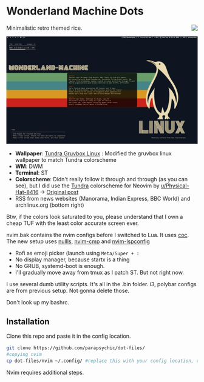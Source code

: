 # Wonderland Machine Dots

<a href="https://www.reddit.com/r/unixporn/comments/xqit1s/dwm_kids_dont_read_news_these_days_they_said/"> 
  <img src="https://logodownload.org/wp-content/uploads/2018/02/reddit-logo-16.png" height=30px align=right>
</a>


Minimalistic retro themed rice. 


<img src="screenshot.png" target="_blank" rel="noopener">


+ **Wallpaper**: [Tundra Gruvbox Linux](https://imgur.com/qTMjZoE) : Modified the gruvbox linux wallpaper to match Tundra colorscheme
+ **WM**: DWM
+ **Terminal**: ST
+ **Colorscheme**: Didn't really follow it through and through (as you can see), but I did use the [Tundra](https://github.com/sam4llis/nvim-tundra) colorscheme for Neovim by [u/Physical-Hat-8416](https://www.reddit.com/u/Physical-Hat-8416/) -> [Original post](https://www.reddit.com/r/neovim/comments/x9yws0/nvimtundra_a_punchy_dark_colorscheme_for_neovim/)
+ RSS from news websites (Manorama, Indian Express, BBC World) and archlinux.org (bottom right)

Btw, if the colors look saturated to you, please understand that I own a cheap TUF with the least color accurate screen ever.

nvim.bak contains the nvim configs before I switched to Lua. It uses [coc](https://github.com/neoclide/coc.nvim). The new setup uses [nullls](https://github.com/jose-elias-alvarez/null-ls.nvim), [nvim-cmp](https://github.com/hrsh7th/nvim-cmp) and [nvim-lspconfig](https://github.com/neovim/nvim-lspconfig)

+ Rofi as emoji picker (launch using `Meta/Super + :`
+ No display manager, because startx is a thing
+ No GRUB, systemd-boot is enough.
+ I'll gradually move away from tmux as I patch ST. But not right now.


I use several dumb utility scripts. It's all in the .bin folder. i3, polybar configs are from previous setup. Not gonna delete those.

Don't look up my bashrc.




## Installation

Clone this repo and paste it in the config location. 

```bash
git clone https://github.com/parapsychic/dot-files/
#copying nvim
cp dot-files/nvim ~/.config/ #replace this with your config location, usually $XDG_HOME helps
```
Nvim requires additional steps. 




